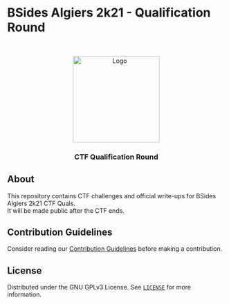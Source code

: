 # BSides Algiers 2k21 - Qualification Round

<br/>
<p align="center">
  <a href="https://bsidesalgiers.com">
    <img src="https://res.cloudinary.com/hfz/image/upload/v1608582059/BSides_Algiers_ez83hg.png" alt="Logo" width="200">
  </a>

  <h3 align="center">CTF Qualification Round</h3>
</p>

## About
This repository contains CTF challenges and official write-ups for BSides Algiers 2k21 CTF Quals.  
It will be made public after the CTF ends.

## Contribution Guidelines

Consider reading our [Contribution Guidelines](CONTRIBUTING.md) before making a contribution.

## License

Distributed under the GNU GPLv3 License. See [`LICENSE`](./LICENSE) for more information.
